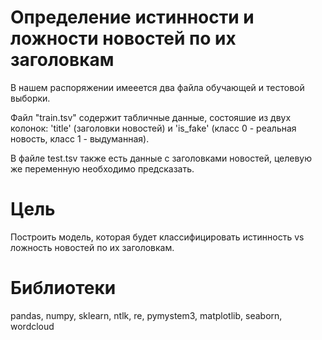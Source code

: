 # Определение истинности и ложности новостей по их заголовкам
В нашем распоряжении имееется два файла обучающей и тестовой выборки.

Файл "train.tsv" содержит табличные данные, состояшие из двух колонок: 'title' (заголовки новостей) и 'is_fake' (класс 0 - реальная новость, класс 1 - выдуманная).

В файле test.tsv также есть данные с заголовками новостей, целевую же переменную необходимо предсказать.
# Цель
Построить модель, которая будет классифицировать истинность vs ложность новостей по их заголовкам.
# Библиотеки
pandas, numpy, sklearn, ntlk, re, pymystem3, matplotlib, seaborn, wordcloud
